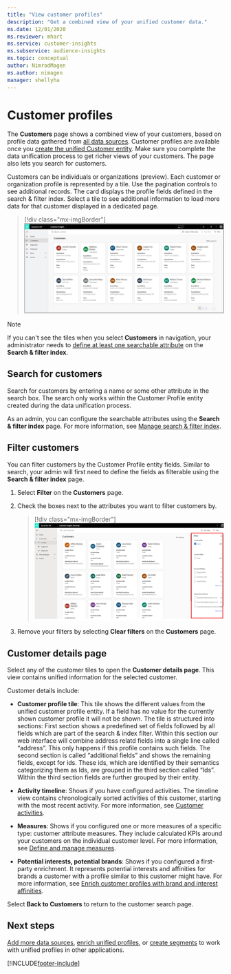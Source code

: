 ```yaml
---
title: "View customer profiles"
description: "Get a combined view of your unified customer data."
ms.date: 12/01/2020
ms.reviewer: mhart
ms.service: customer-insights
ms.subservice: audience-insights
ms.topic: conceptual
author: NimrodMagen
ms.author: nimagen
manager: shellyha
---
```


# Customer profiles

The **Customers** page shows a combined view of your customers, based on profile data gathered from [all data sources](data-sources.md). Customer profiles are available once you [create the unified Customer entity](data-unification.md). Make sure you complete the data unification process to get richer views of your customers. The page also lets you search for customers.

Customers can be individuals or organizations (preview). Each customer or organization profile is represented by a tile. Use the pagination controls to see additional records. The card displays the profile fields defined in the search & filter index. Select a tile to see additional information to load more data for that customer displayed in a dedicated page. 

> [!div class="mx-imgBorder"] 
> ![B2C customer profiles.](media/profiles-customers.png "B2C customer profiles")

> [!NOTE]
> If you can't see the tiles when you select **Customers** in navigation, your administrator needs to [define at least one searchable attribute](search-filter-index.md) on the **Search & filter index**.

## Search for customers

Search for customers by entering a name or some other attribute in the search box. The search only works within the Customer Profile entity created during the data unification process. 

As an admin, you can configure the searchable attributes using the **Search & filter index** page. For more information, see [Manage search & filter index](search-filter-index.md).

## Filter customers

You can filter customers by the Customer Profile entity fields. Similar to search, your admin will first need to define the fields as filterable using the **Search & filter index** page.

1. Select **Filter** on the **Customers** page.

2. Check the boxes next to the attributes you want to filter customers by.

   > [!div class="mx-imgBorder"] 
   > ![Customer profiles.](media/profiles-customers3.png "Customer profiles")

3. Remove your filters by selecting **Clear filters** on the **Customers** page.

##  Customer details page

Select any of the customer tiles to open the **Customer details page**. This view contains unified information for the selected customer.

Customer details include:

-	**Customer profile tile**: This tile shows the different values from the unified customer profile entity. If a field has no value for the currently shown customer profile it will not be shown. The tile is structured into sections: First section shows a predefined set of fields followed by all fields which are part of the search & index filter. Within this section our web interface will combine address relatd fields into a single line called “address”. This only happens if this profile contains such fields. The second section is called “additional fields” and shows the remaining fields, except for ids. These ids, which are identified by their semantics categorizing them as Ids, are grouped in the third section called “Ids”. Within the third section fields are further grouped by their entity.

-	**Activity timeline**: Shows if you have configured activities. The timeline view contains chronologically sorted activities of this customer, starting with the most recent activity. For more information, see [Customer activities](activities.md).

-	**Measures**: Shows if you configured one or more measures of a specific type: customer attribute measures. They include calculated KPIs around your customers on the individual customer level. For more information, see [Define and manage measures](measures.md).

-	**Potential interests, potential brands**: Shows if you configured a first-party enrichment. It represents potential interests and affinities for brands a customer with a profile similar to this customer might have. For more information, see [Enrich customer profiles with brand and interest affinities](enrichment-microsoft.md).

Select **Back to Customers** to return to the customer search page.

## Next steps

[Add more data sources](data-sources.md), [enrich unified profiles](enrichment-hub.md), or [create segments](segments.md) to work with unified profiles in other applications.


[!INCLUDE[footer-include](../includes/footer-banner.md)]
